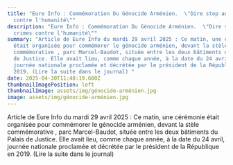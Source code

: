 ```yaml
---
title: "Eure Info : Commémoration Du Génocide Arménien.  \"Dire stop aux crimes
  contre l'humanité\""
description: "Eure Info : Commémoration Du Génocide Arménien.  \"Dire stop aux
  crimes contre l'humanité\""
summary: "Article de Eure Info du mardi 29 avril 2025 : Ce matin, une cérémonie
  était organisée pour commémorer le génocide arménien, devant la stèle
  commémorative , parc Marcel-Baudot, située entre les deux bâtiments du Palais
  de Justice. Elle avait lieu, comme chaque année, à la date du 24 avril,
  journée nationale proclamée et décrétée par le président de la République en
  2019. (Lire la suite dans le journal) "
date: 2025-04-30T11:48:19.600Z
thumbnailImagePosition: left
thumbnailImage: assets/img/génocide-arménien.jpg
image: assets/img/génocide-arménien.jpg
---
```

Article de Eure Info du mardi 29 avril 2025 : Ce matin, une cérémonie était organisée pour commémorer le génocide arménien, devant la stèle commémorative , parc Marcel-Baudot, située entre les deux bâtiments du Palais de Justice. Elle avait lieu, comme chaque année, à la date du 24 avril, journée nationale proclamée et décrétée par le président de la République en 2019. (Lire la suite dans le journal)